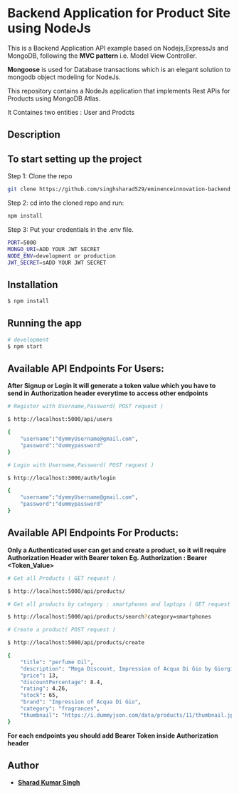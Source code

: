 # Backend Application for Product Site using NodeJs

This is a Backend Application API example based on Nodejs,ExpressJs and MongoDB, following the **MVC pattern** i.e. Model ~~View~~ Controller.

**Mongoose** is used for Database transactions which is an elegant solution to mongodb object modeling for NodeJs.

This repository contains a NodeJs application that implements Rest APis for Products using MongoDB Atlas.

It Containes two entities : User and Prodcts

## Description

## To start setting up the project

Step 1: Clone the repo

```bash
git clone https://github.com/singhsharad529/eminenceinnovation-backend
```

Step 2: cd into the cloned repo and run:

```bash
npm install
```

Step 3: Put your credentials in the .env file.

```bash
PORT=5000
MONGO_URI=ADD YOUR JWT SECRET
NODE_ENV=development or production
JWT_SECRET=sADD YOUR JWT SECRET
```

## Installation

```bash
$ npm install

```

## Running the app

```bash
# development
$ npm start

```

## Available API Endpoints For Users:

**After Signup or Login it will generate a token value which you have to send in Authorization header everytime to access other endpoints**

```bash
# Register with Username,Password( POST request )

$ http://localhost:5000/api/users

{
	"username":"dymmyUsername@gmail.com",
    "password":"dummypassword"
}

# Login with Username,Password( POST request )

$ http://localhost:3000/auth/login

{
    "username":"dymmyUsername@gmail.com",
    "password":"dummypassword"
}

```

## Available API Endpoints For Products:

**Only a Authenticated user can get and create a product, so it will require Authorization Header with Bearer token**
**Eg. Authorization : Bearer <Token_Value>**

```bash
# Get all Products ( GET request )

$ http://localhost:5000/api/products/

# Get all products by category : smartphones and laptops ( GET request )

$ http://localhost:5000/api/products/search?category=smartphones

# Create a product( POST request )

$ http://localhost:5000/api/products/create

{
    "title": "perfume Oil",
    "description": "Mega Discount, Impression of Acqua Di Gio by GiorgioArmani concentrated attar perfume Oil",
    "price": 13,
    "discountPercentage": 8.4,
    "rating": 4.26,
    "stock": 65,
    "brand": "Impression of Acqua Di Gio",
    "category": "fragrances",
    "thumbnail": "https://i.dummyjson.com/data/products/11/thumbnail.jpg"
}

```

**For each endpoints you should add Bearer Token inside Authorization header**

## Author

- [**Sharad Kumar Singh**](https://singhsharad529.github.io/sharad-portfolio/)

```

```
